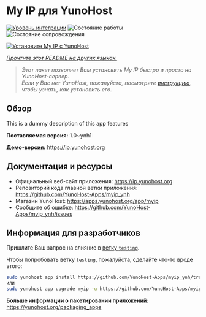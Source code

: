 <!--
Важно: этот README был автоматически сгенерирован <https://github.com/YunoHost/apps/tree/master/tools/readme_generator>
Он НЕ ДОЛЖЕН редактироваться вручную.
-->

# My IP для YunoHost

[![Уровень интеграции](https://dash.yunohost.org/integration/myip.svg)](https://ci-apps.yunohost.org/ci/apps/myip/) ![Состояние работы](https://ci-apps.yunohost.org/ci/badges/myip.status.svg) ![Состояние сопровождения](https://ci-apps.yunohost.org/ci/badges/myip.maintain.svg)

[![Установите My IP с YunoHost](https://install-app.yunohost.org/install-with-yunohost.svg)](https://install-app.yunohost.org/?app=myip)

*[Прочтите этот README на других языках.](./ALL_README.md)*

> *Этот пакет позволяет Вам установить My IP быстро и просто на YunoHost-сервер.*  
> *Если у Вас нет YunoHost, пожалуйста, посмотрите [инструкцию](https://yunohost.org/install), чтобы узнать, как установить его.*

## Обзор

This is a dummy description of this app features

**Поставляемая версия:** 1.0~ynh1

**Демо-версия:** <https://ip.yunohost.org>
## Документация и ресурсы

- Официальный веб-сайт приложения: <https://ip.yunohost.org>
- Репозиторий кода главной ветки приложения: <https://github.com/YunoHost-Apps/myip_ynh>
- Магазин YunoHost: <https://apps.yunohost.org/app/myip>
- Сообщите об ошибке: <https://github.com/YunoHost-Apps/myip_ynh/issues>

## Информация для разработчиков

Пришлите Ваш запрос на слияние в [ветку `testing`](https://github.com/YunoHost-Apps/myip_ynh/tree/testing).

Чтобы попробовать ветку `testing`, пожалуйста, сделайте что-то вроде этого:

```bash
sudo yunohost app install https://github.com/YunoHost-Apps/myip_ynh/tree/testing --debug
или
sudo yunohost app upgrade myip -u https://github.com/YunoHost-Apps/myip_ynh/tree/testing --debug
```

**Больше информации о пакетировании приложений:** <https://yunohost.org/packaging_apps>
